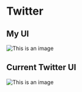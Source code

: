 # Twitter

## My UI
![This is an image](assets/readme/twitter.gif)

## Current Twitter UI
![This is an image](assets/readme/img.png)
